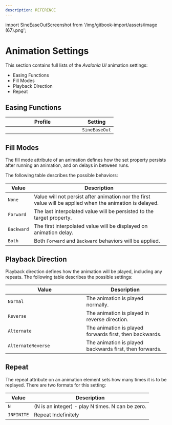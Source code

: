 ```yaml
---
description: REFERENCE
---
```


import SineEaseOutScreenshot from '/img/gitbook-import/assets/image (67).png';

# Animation Settings

This section contains full lists of the _Avalonia UI_ animation settings:

* Easing Functions
* Fill Modes
* Playback Direction
* Repeat

## Easing Functions

<table><thead><tr><th width="216">Profile</th><th>Setting</th></tr></thead><tbody><tr><td><img src={SineEaseOutScreenshot} alt=""/></td><td><code>SineEaseOut</code></td></tr></tbody></table>

## Fill Modes

The fill mode attribute of an animation defines how the set property persists after running an animation, and on delays in between runs.

The following table describes the possible behaviors:

| Value      | Description                                                                                               |
| ---------- | --------------------------------------------------------------------------------------------------------- |
| `None`     | Value will not persist after animation nor the first value will be applied when the animation is delayed. |
| `Forward`  | The last interpolated value will be persisted to the target property.                                     |
| `Backward` | The first interpolated value will be displayed on animation delay.                                        |
| `Both`     | Both `Forward` and `Backward` behaviors will be applied.                                                  |



## Playback Direction

Playback direction defines how the animation will be played, including any repeats. The following table describes the possible settings:

<table><thead><tr><th width="229">Value</th><th>Description</th></tr></thead><tbody><tr><td><code>Normal</code></td><td>The animation is played normally.</td></tr><tr><td><code>Reverse</code></td><td>The animation is played in reverse direction.</td></tr><tr><td><code>Alternate</code></td><td>The animation is played forwards first, then backwards.</td></tr><tr><td><code>AlternateReverse</code></td><td>The animation is played backwards first, then forwards.</td></tr></tbody></table>

## Repeat

The repeat attribute on an animation element sets how many times it is to be replayed. There are two formats for this setting:

| Value      | Description                                      |
| ---------- | ------------------------------------------------ |
| `N`        | (N is an integer) - play N times. N can be zero. |
| `INFINITE` | Repeat Indefinitely                              |

